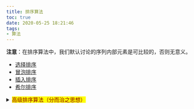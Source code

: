 ```yaml
---
title: 排序算法
toc: true
date: 2020-05-25 18:21:46
tags:
- 算法
---
```


**注意**：在排序算法中，我们默认讨论的序列内部元素是可比较的，否则无意义。

- [选择排序](./selection_sort)
- [冒泡排序](./bubble_sort)
- [插入排序](./insertion_sort)
- [希尔排序](./shell_sort)
<details>
<summary><mark><font color=darkred>高级排序算法（分而治之思想）</font></mark></summary>

  - [快速排序](./quick_sort)
  - [归并排序](./merge_sort)
</details>





